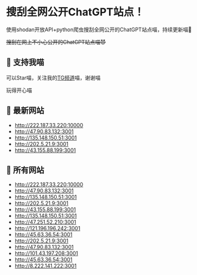 # 搜刮全网公开ChatGPT站点！

使用shodan开放API+python爬虫搜刮全网公开的ChatGPT站点喵，持续更新喵🥳

~~搜刮在网上不小心公开的ChatGPT站点喵😈~~

## 🚀 支持我喵

可以Star喵，关注我的[TG频道](https://t.me/puddin_share)喵，谢谢喵

玩得开心喵

## 📖 最新网站

- http://222.187.33.220:10000
- http://47.90.83.132:3001
- http://135.148.150.51:3001
- http://202.5.21.9:3001
- http://43.155.88.199:3001


## 📖 所有网站

- http://222.187.33.220:10000
- http://47.90.83.132:3001
- http://135.148.150.51:3001
- http://202.5.21.9:3001
- http://43.155.88.199:3001
- http://135.148.150.51:3001
- http://47.251.52.210:3001
- http://121.196.196.242:3001
- http://45.63.36.54:3001
- http://202.5.21.9:3001
- http://47.90.83.132:3001
- http://101.43.197.208:3001
- http://45.63.36.54:3001
- http://8.222.141.222:3001


